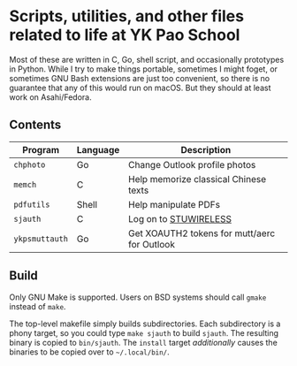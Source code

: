 # Scripts, utilities, and other files related to life at YK Pao School

Most of these are written in C, Go, shell script, and occasionally prototypes in Python. While I try to make things portable, sometimes I might foget, or sometimes GNU Bash extensions are just too convenient, so there is no guarantee that any of this would run on macOS. But they should at least work on Asahi/Fedora.

## Contents

|Program|Language|Description|
|--|--|--|
|`chphoto`|Go|Change Outlook profile photos|
|`memch`|C|Help memorize classical Chinese texts|
|`pdfutils`|Shell|Help manipulate PDFs|
|`sjauth`|C|Log on to [STUWIRELESS](https://ykps.runxiyu.org/wifi)|
|`ykpsmuttauth`|Go|Get XOAUTH2 tokens for mutt/aerc for Outlook|

## Build

Only GNU Make is supported. Users on BSD systems should call `gmake` instead of `make`.

The top-level makefile simply builds subdirectories. Each subdirectory is a phony target, so you could type `make sjauth` to build `sjauth`. The resulting binary is copied to `bin/sjauth`. The `install` target *additionally* causes the binaries to be copied over to `~/.local/bin/`.
